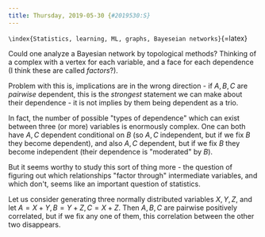 ```yaml
---
title: Thursday, 2019-05-30 {#2019530:S}
---
```

`\index{Statistics, learning, ML, graphs, Bayeseian networks}`{=latex}

Could one analyze a Bayesian network by topological methods? Thinking of
a complex with a vertex for each variable, and a face for each
dependence (I think these are called *factors*?).

Problem with this is, implications are in the wrong direction - if
$A,B,C$ are *pairwise* dependent, this is the *strongest* statement we
can make about their dependence - it is not implies by them being
dependent as a trio.

In fact, the number of possible "types of dependence" which can exist
between three (or more) variables is enormously complex. One can both
have $A,C$ dependent conditional on $B$ (so $A,C$ independent, but if we
fix $B$ they become dependent), and also $A,C$ dependent, but if we fix
$B$ they become independent (their dependence is "moderated" by $B$).

But it seems worthy to study this sort of thing more - the question of
figuring out which relationships "factor through" intermediate
variables, and which don't, seems like an important question of
statistics.

Let us consider generating three normally distributed variables $X,Y,Z$,
and let $A = X+Y, B=Y+Z, C = X+Z$. Then $A,B,C$ are pairwise positively
correlated, but if we fix any one of them, this correlation between the
other two disappears.
